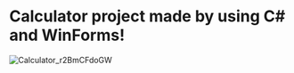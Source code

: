 # Calculator project made by using C# and WinForms!

![Calculator_r2BmCFdoGW](https://user-images.githubusercontent.com/91478447/220338500-d8a4185d-8c61-4968-bc78-4b58a388322a.png)
